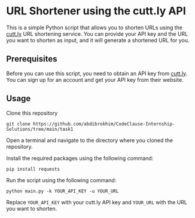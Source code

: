 # URL Shortener using the cutt.ly API

This is a simple Python script that allows you to shorten URLs using the [cutt.ly](https://cutt.ly/) URL shortening service. You can provide your API key and the URL you want to shorten as input, and it will generate a shortened URL for you.

## Prerequisites

Before you can use this script, you need to obtain an API key from [cutt.ly](https://cutt.ly/). You can sign up for an account and get your API key from their website.

## Usage

Clone this repository

```shell
git clone https://github.com/abdibrokhim/CodeClause-Internship-Solutions/tree/main/task1
```

Open a terminal and navigate to the directory where you cloned the repository.

Install the required packages using the following command:

```shell
pip install requests
```

Run the script using the following command:

```shell
python main.py -k YOUR_API_KEY -u YOUR_URL
```

Replace `YOUR_API_KEY` with your cutt.ly API key and `YOUR_URL` with the URL you want to shorten.
